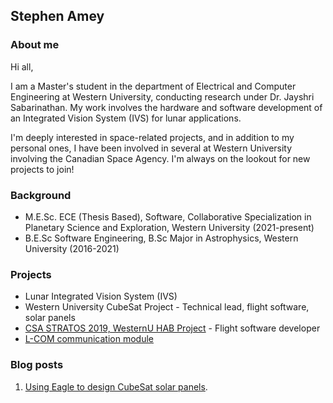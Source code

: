 ## Stephen Amey

### About me

Hi all,

I am a Master's student in the department of Electrical and Computer Engineering at Western University, conducting research under Dr. Jayshri Sabarinathan. My work involves the hardware and software development of an Integrated Vision System (IVS) for lunar applications.

I'm deeply interested in space-related projects, and in addition to my personal ones, I have been involved in several at Western University involving the Canadian Space Agency. I'm always on the lookout for new projects to join!

### Background
* M.E.Sc. ECE (Thesis Based), Software, Collaborative Specialization in Planetary Science and Exploration, Western University (2021-present)
* B.E.Sc Software Engineering, B.Sc Major in Astrophysics, Western University (2016-2021)

### Projects
* Lunar Integrated Vision System (IVS)
* Western University CubeSat Project - Technical lead, flight software, solar panels
* [CSA STRATOS 2019, WesternU HAB Project](https://github.com/WesternHAB/BioSampleBalloon) - Flight software developer
* [L-COM communication module](https://github.com/WesternHAB/HAB360/blob/master/L-COM%20system/README.md)

### Blog posts

1. [Using Eagle to design CubeSat solar panels](https://guides.github.com/features/mastering-markdown/).

